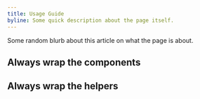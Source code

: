 ```yaml
---
title: Usage Guide
byline: Some quick description about the page itself.
---
```


Some random blurb about this article on what the page is about.

## Always wrap the components

## Always wrap the helpers
